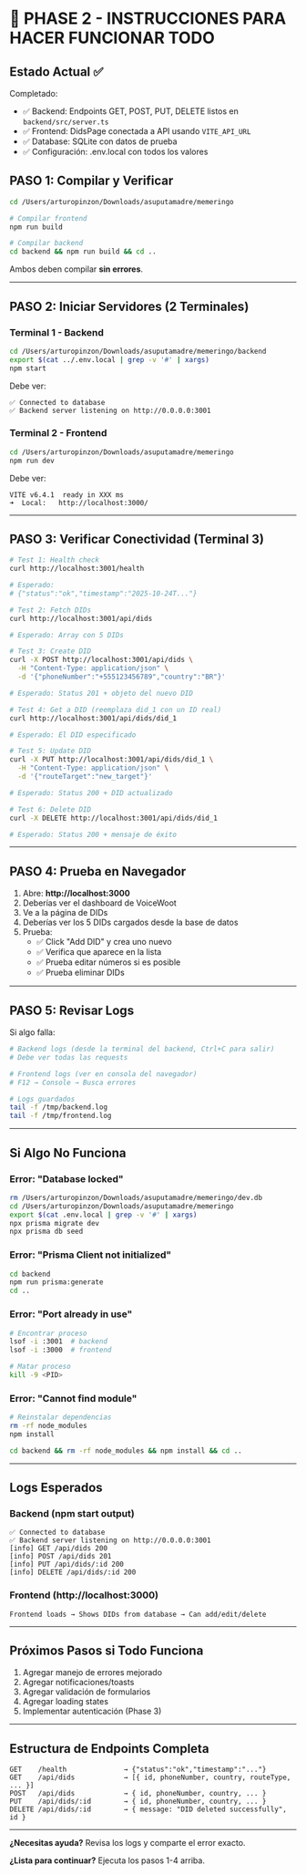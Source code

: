 # 🚀 PHASE 2 - INSTRUCCIONES PARA HACER FUNCIONAR TODO

## Estado Actual ✅

Completado:
- ✅ Backend: Endpoints GET, POST, PUT, DELETE listos en `backend/src/server.ts`
- ✅ Frontend: DidsPage conectada a API usando `VITE_API_URL`
- ✅ Database: SQLite con datos de prueba
- ✅ Configuración: .env.local con todos los valores

## PASO 1: Compilar y Verificar

```bash
cd /Users/arturopinzon/Downloads/asuputamadre/memeringo

# Compilar frontend
npm run build

# Compilar backend
cd backend && npm run build && cd ..
```

Ambos deben compilar **sin errores**.

---

## PASO 2: Iniciar Servidores (2 Terminales)

### Terminal 1 - Backend

```bash
cd /Users/arturopinzon/Downloads/asuputamadre/memeringo/backend
export $(cat ../.env.local | grep -v '#' | xargs)
npm start
```

Debe ver:
```
✅ Connected to database
✅ Backend server listening on http://0.0.0.0:3001
```

### Terminal 2 - Frontend

```bash
cd /Users/arturopinzon/Downloads/asuputamadre/memeringo
npm run dev
```

Debe ver:
```
VITE v6.4.1  ready in XXX ms
➜  Local:   http://localhost:3000/
```

---

## PASO 3: Verificar Conectividad (Terminal 3)

```bash
# Test 1: Health check
curl http://localhost:3001/health

# Esperado:
# {"status":"ok","timestamp":"2025-10-24T..."}

# Test 2: Fetch DIDs
curl http://localhost:3001/api/dids

# Esperado: Array con 5 DIDs

# Test 3: Create DID
curl -X POST http://localhost:3001/api/dids \
  -H "Content-Type: application/json" \
  -d '{"phoneNumber":"+555123456789","country":"BR"}'

# Esperado: Status 201 + objeto del nuevo DID

# Test 4: Get a DID (reemplaza did_1 con un ID real)
curl http://localhost:3001/api/dids/did_1

# Esperado: El DID especificado

# Test 5: Update DID
curl -X PUT http://localhost:3001/api/dids/did_1 \
  -H "Content-Type: application/json" \
  -d '{"routeTarget":"new_target"}'

# Esperado: Status 200 + DID actualizado

# Test 6: Delete DID
curl -X DELETE http://localhost:3001/api/dids/did_1

# Esperado: Status 200 + mensaje de éxito
```

---

## PASO 4: Prueba en Navegador

1. Abre: **http://localhost:3000**
2. Deberías ver el dashboard de VoiceWoot
3. Ve a la página de DIDs
4. Deberías ver los 5 DIDs cargados desde la base de datos
5. Prueba:
   - ✅ Click "Add DID" y crea uno nuevo
   - ✅ Verifica que aparece en la lista
   - ✅ Prueba editar números si es posible
   - ✅ Prueba eliminar DIDs

---

## PASO 5: Revisar Logs

Si algo falla:

```bash
# Backend logs (desde la terminal del backend, Ctrl+C para salir)
# Debe ver todas las requests

# Frontend logs (ver en consola del navegador)
# F12 → Console → Busca errores

# Logs guardados
tail -f /tmp/backend.log
tail -f /tmp/frontend.log
```

---

## Si Algo No Funciona

### Error: "Database locked"
```bash
rm /Users/arturopinzon/Downloads/asuputamadre/memeringo/dev.db
cd /Users/arturopinzon/Downloads/asuputamadre/memeringo
export $(cat .env.local | grep -v '#' | xargs)
npx prisma migrate dev
npx prisma db seed
```

### Error: "Prisma Client not initialized"
```bash
cd backend
npm run prisma:generate
cd ..
```

### Error: "Port already in use"
```bash
# Encontrar proceso
lsof -i :3001  # backend
lsof -i :3000  # frontend

# Matar proceso
kill -9 <PID>
```

### Error: "Cannot find module"
```bash
# Reinstalar dependencias
rm -rf node_modules
npm install

cd backend && rm -rf node_modules && npm install && cd ..
```

---

## Logs Esperados

### Backend (npm start output)
```
✅ Connected to database
✅ Backend server listening on http://0.0.0.0:3001
[info] GET /api/dids 200
[info] POST /api/dids 201
[info] PUT /api/dids/:id 200
[info] DELETE /api/dids/:id 200
```

### Frontend (http://localhost:3000)
```
Frontend loads → Shows DIDs from database → Can add/edit/delete
```

---

## Próximos Pasos si Todo Funciona

1. Agregar manejo de errores mejorado
2. Agregar notificaciones/toasts
3. Agregar validación de formularios
4. Agregar loading states
5. Implementar autenticación (Phase 3)

---

## Estructura de Endpoints Completa

```
GET    /health              → {"status":"ok","timestamp":"..."}
GET    /api/dids            → [{ id, phoneNumber, country, routeType, ... }]
POST   /api/dids            → { id, phoneNumber, country, ... }
PUT    /api/dids/:id        → { id, phoneNumber, country, ... }
DELETE /api/dids/:id        → { message: "DID deleted successfully", id }
```

---

**¿Necesitas ayuda?** Revisa los logs y comparte el error exacto.

**¿Lista para continuar?** Ejecuta los pasos 1-4 arriba.
